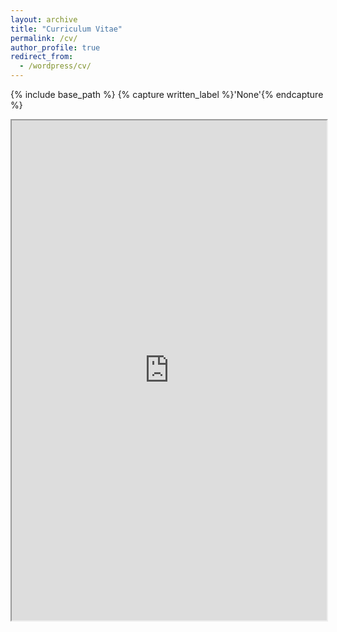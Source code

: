 ```yaml
---
layout: archive
title: "Curriculum Vitae"
permalink: /cv/
author_profile: true
redirect_from:
  - /wordpress/cv/
---
```


{% include base_path %}
{% capture written_label %}'None'{% endcapture %}

<iframe src="https://hin1115.github.io/files/pdf/hoin_cv.pdf" width="100%" height="800em"></iframe>
